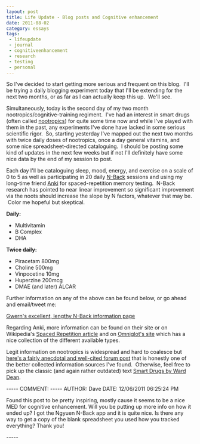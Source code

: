 ```yaml
---
layout: post
title: Life Update - Blog posts and Cognitive enhancement
date: 2011-08-02
category: essays
tags:
 - lifeupdate
 - journal
 - cognitiveenhancement
 - research
 - testing
 - personal
---
```


<p>So I've decided to start getting more serious and frequent on this blog. &nbsp;I'll be trying a daily blogging experiment today that I'll be extending for the next two months, or as far as I can actually keep this up. &nbsp;We'll see.</p>
<p>Simultaneously, today is the second day of my two month nootropics/cognitive-training regiment. &nbsp;I've had an interest in smart drugs (often called <a href="http://en.wikipedia.org/wiki/Nootropics" target="_blank">nootropics</a>) for quite some time now and while I've played with them in the past, any experiments I've done have lacked in some serious scientific rigor. &nbsp;So, starting yesterday I've mapped out the next two months with twice daily doses of nootropics, once a day general vitamins, and some nice spreadsheet-directed cataloguing. &nbsp;I should be posting some kind of updates in the next few weeks but if not I'll definitely have some nice data by the end of my session to post.</p>
<p>Each day I'll be cataloguing sleep, mood, energy, and exercise on a scale of 0 to 5 as well as participating in 20 daily <a href="http://brainworkshop.sourceforge.net/" target="_blank">N-Back</a> sessions and using my long-time friend <a href="http://ichi2.net/anki" target="_blank">Anki</a> for spaced-repetition memory testing. &nbsp;N-Back research has pointed to near linear improvement so significant improvement via the noots should increase the slope by N factors, whatever that may be. &nbsp;Color me hopeful but skeptical.</p>
<p><strong>Daily:</strong></p>
<ul>
<li>Multivitamin</li>
<li>B Complex</li>
<li>DHA</li>
</ul>
<p><strong>Twice daily:</strong></p>
<ul>
<li>Piracetam 800mg</li>
<li>Choline 500mg</li>
<li>Vinpocetine 10mg</li>
<li>Huperzine 200mcg</li>
<li>DMAE (and later) ALCAR</li>
</ul>
<p>Further information on any of the above can be found below, or go ahead and email/tweet me:</p>
<p><a href="http://www.gwern.net/DNB%20FAQ" target="_blank">Gwern's excellent, lengthy N-Back information page</a></p>
<p>Regarding Anki, more information can be found on their site or on Wikipedia's <a href="http://en.wikipedia.org/wiki/Spaced_repetition">Spaced Repetition article</a>&nbsp;and on <a href="http://www.omniglot.com/language/srs.php" target="_blank">Omniglot's site</a> which has a nice collection of the different available types.</p>
<p>Legit information on nootropics is widespread and hard to coalesce but <a href="http://www.longecity.org/forum/topic/36691-ten-months-of-research-condensed-a-total-newbies-guide-to-nootropics/" target="_blank">here's a fairly anecdotal and well-cited forum post</a> that is honestly one of the better collected information sources I've found. &nbsp;Otherwise, feel free to pick up the classic (and again rather outdated) text <a href="http://www.amazon.com/Smart-Drugs-Nutrients-Intelligence-Neuroscience/dp/0941683249/ref=sr_1_4?ie=UTF8&amp;qid=1312331116&amp;sr=8-4" target="_blank">Smart Drugs by Ward Dean</a>.</p>
-----
COMMENT:
-----
AUTHOR: Dave
<!-EMAIL: leecho@gmail.com-->
DATE: 12/06/2011 06:25:24 PM
<p>Found this post to be pretty inspiring, mostly cause it seems to be a nice MED for cognitive enhancement. Will you be putting up more info on how it ended up? I got the Ngyuen N-Back app and it is quite nice. Is there any way to get a copy of  the blank spreadsheet you used how you tracked everything? Thank you!</p>
-----

